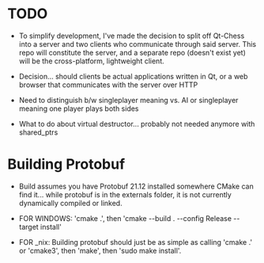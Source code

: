 # TODO
- To simplify development, I've made the decision to split off Qt-Chess into a server and two clients who communicate through said server. This repo will constitute the server, and a separate repo (doesn't exist yet) will be the cross-platform, lightweight client. 

- Decision... should clients be actual applications written in Qt, or a web browser that communicates with the server over HTTP
- Need to distinguish b/w singleplayer meaning vs. AI or singleplayer meaning one player plays both sides
- What to do about virtual destructor... probably not needed anymore with shared_ptrs

# Building Protobuf
- Build assumes you have Protobuf 21.12 installed somewhere CMake can find it... while protobuf is in the externals folder, it is not currently dynamically compiled or linked. 

- FOR WINDOWS: 'cmake .', then 'cmake --build . --config Release --target install'
- FOR _nix: Building protobuf should just be as simple as calling 'cmake .' or 'cmake3', then 'make', then 'sudo make install'.
